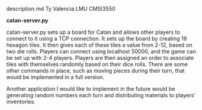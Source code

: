 description.md
Ty Valencia
LMU CMSI3550

**catan-server.py**

catan-server.py sets up a board for Catan and allows other players to connect to it using a TCP connection. It sets up the board by creating 19 hexagon tiles. It then gives each of these tiles a value from 2-12, based on two die rolls. Players can connect using localhost 50000, and the game can be set up with 2-4 players. Players are then assigned an order to associate tiles with themselves randomly based on their dice rolls. There are some other commands in place, such as moving pieces during their turn, that would be implemented in a full version. 

Another application I would like to implement in the future would be generating random numbers each turn and distributing materials to players' inventories. 